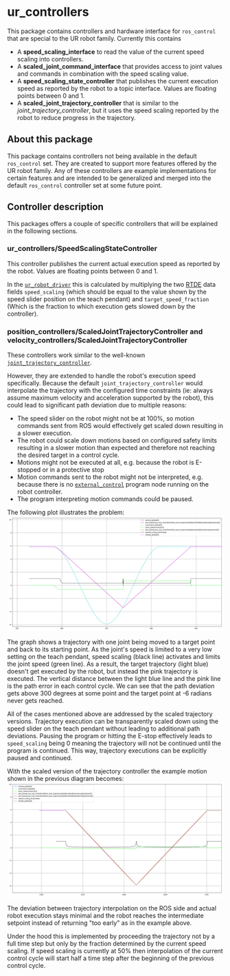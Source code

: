 # ur_controllers

This package contains controllers and hardware interface for `ros_control` that are special to the UR
robot family. Currently this contains

  * A **speed_scaling_interface** to read the value of the current speed scaling into controllers.
  * A **scaled_joint_command_interface** that provides access to joint values and commands in 
  combination with the speed scaling value.
  * A **speed_scaling_state_controller** that publishes the current execution speed as reported by
  the robot to a topic interface. Values are floating points between 0 and 1.
  * A **scaled_joint_trajectory_controller** that is similar to the *joint_trajectory_controller*,
  but it uses the speed scaling reported by the robot to reduce progress in the trajectory.

## About this package
This package contains controllers not being available in the default `ros_control` set. They are
created to support more features offered by the UR robot family. Any of these controllers are
example implementations for certain features and are intended to be generalized and merged
into the default `ros_control` controller set at some future point.

## Controller description
This packages offers a couple of specific controllers that will be explained in the following
sections.
### ur_controllers/SpeedScalingStateController
This controller publishes the current actual execution speed as reported by the robot. Values are
floating points between 0 and 1.

In the [`ur_robot_driver`](../ur_robot_driver) this is calculated by multiplying the two [RTDE](https://www.universal-robots.com/articles/ur/real-time-data-exchange-rtde-guide/) data
fields `speed_scaling` (which should be equal to the value shown by the speed slider position on the
teach pendant) and `target_speed_fraction` (Which is the fraction to which execution gets slowed
down by the controller).
### position_controllers/ScaledJointTrajectoryController and velocity_controllers/ScaledJointTrajectoryController
These controllers work similar to the well-known
[`joint_trajectory_controller`](http://wiki.ros.org/joint_trajectory_controller).

However, they are extended to handle the robot's execution speed specifically. Because the default
`joint_trajectory_controller` would interpolate the trajectory with the configured time constraints (ie: always assume maximum velocity and acceleration supported by the robot),
this could lead to significant path deviation due to multiple reasons:
 - The speed slider on the robot might not be at 100%, so motion commands sent from ROS would
   effectively get scaled down resulting in a slower execution.
 - The robot could scale down motions based on configured safety limits resulting in a slower motion
   than expected and therefore not reaching the desired target in a control cycle.
 - Motions might not be executed at all, e.g. because the robot is E-stopped or in a protective stop
 - Motion commands sent to the robot might not be interpreted, e.g. because there is no
   [`external_control`](https://github.com/UniversalRobots/Universal_Robots_ROS_Driver#prepare-the-robot)
   program node running on the robot controller.
 - The program interpreting motion commands could be paused.

The following plot illustrates the problem:
![Trajectory execution with default trajectory controller](doc/traj_without_speed_scaling.png
"Trajectory execution with default trajectory controller")

The graph shows a trajectory with one joint being moved to a target point and back to its starting
point. As the joint's speed is limited to a very low setting on the teach pendant, speed scaling
(black line) activates and limits the joint speed (green line). As a result, the target
trajectory (light blue) doesn't get executed by the robot, but instead the pink trajectory is executed.
The vertical distance between the light blue line and the pink line is the path error in each
control cycle. We can see that the path deviation gets above 300 degrees at some point and the
target point at -6 radians never gets reached.

All of the cases mentioned above are addressed by the scaled trajectory versions. Trajectory execution
can be transparently scaled down using the speed slider on the teach pendant without leading to
additional path deviations. Pausing the program or hitting the E-stop effectively leads to
`speed_scaling` being 0 meaning the trajectory will not be continued until the program is continued.
This way, trajectory executions can be explicitly paused and continued.

With the scaled version of the trajectory controller the example motion shown in the previous diagram becomes:
![Trajectory execution with scaled_joint_trajectory_controller](doc/traj_with_speed_scaling.png
"Trajectory execution with scaled_joint_trajectory_controller")

The deviation between trajectory interpolation on the ROS side and actual robot execution stays minimal and the
robot reaches the intermediate setpoint instead of returning "too early" as in the example above.

Under the hood this is implemented by proceeding the trajectory not by a full time step but only by
the fraction determined by the current speed scaling. If speed scaling is currently at 50% then
interpolation of the current control cycle will start half a time step after the beginning of the
previous control cycle.
